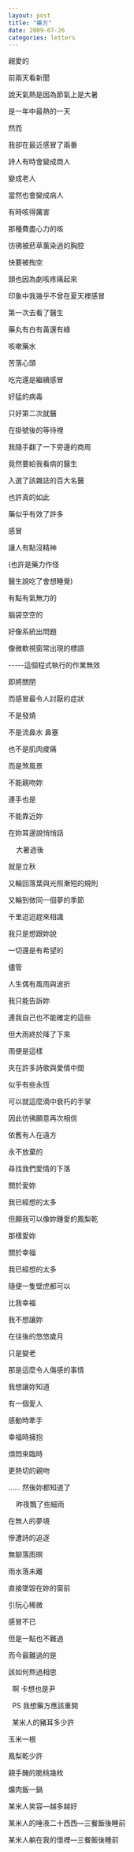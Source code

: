 ```yaml
---
layout: post
title: "藥方"
date: 2009-07-26
categories: letters
---
```


親愛的
 


前兩天看新聞


說天氣熱是因為節氣上是大暑


是一年中最熱的一天


然而


我卻在最近感冒了兩番


詩人有時會變成商人


變成老人


當然也會變成病人


有時咳得厲害


那種費盡心力的咳


彷彿被菸草薰染過的胸腔


快要被掏空


頭也因為劇咳疼痛起來


印象中我幾乎不曾在夏天裡感冒


第一次去看了醫生


藥丸有白有黃還有綠


咳嗽藥水


苦落心頭


吃完還是繼續感冒


好猛的病毒


只好第二次就醫


在掛號後的等待裡


我隨手翻了一下旁邊的商周


竟然要給我看病的醫生


入選了該雜誌的百大名醫


也許真的如此


藥似乎有效了許多


感冒


讓人有點沒精神


(也許是藥力作怪


醫生說吃了會想睡覺)


有點有氣無力的


腦袋空空的


好像系統出問題


像微軟視窗常出現的標語


-----這個程式執行的作業無效


即將關閉


而感冒最令人討厭的症狀


不是發燒


不是流鼻水 鼻塞


也不是肌肉痠痛


而是煞風景


不能親吻妳


連手也是


不能靠近妳


在妳耳邊說悄悄話


 
 
大暑過後


就是立秋


又輪回落葉與光照漸短的規則


又輪到做同一個夢的季節


千里迢迢趕來相識


我只是想跟妳說


一切還是有希望的


儘管


人生偶有風雨與波折


我只能告訴妳


連我自己也不能確定的這些


但大雨終於降了下來


雨便是這樣


夾在許多詩歌與愛情中間


似乎有些永恆


可以就這麼滴中衰朽的手掌


因此彷彿願意再次相信


依舊有人在遠方


永不放棄的


尋找我們愛情的下落


關於愛妳


我已經想的太多


但願我可以像妳鍾愛的鳳梨乾


那樣愛妳


關於幸福


我已經想的太多


隨便一隻壁虎都可以


比我幸福


我不想讓妳


在往後的悠悠歲月


只是變老


那是這麼令人傷感的事情


我想讓妳知道


有一個愛人


感動時牽手


幸福時擁抱


煩悶來臨時


更熱切的親吻


……
然後妳都知道了


 
 
昨夜飄了些細雨


在無人的夢境


慘遭詩的追逐


無聊落雨暝


雨水落未離


直接墜毀在妳的窗前


引阮心稀微


感冒不已


但是一點也不難過


而今最難過的是


該如何熬過相思


 
啊 卡想也是尹


 
PS
我想藥方應該重開


 
某米人的豬耳多少許


玉米一根


鳳梨乾少許


親手醃的脆桃幾枚


爌肉飯一鍋


某米人笑容—越多越好


某米人的唾液二十西西—三餐飯後睡前


某米人躺在我的懷裡—三餐飯後睡前
